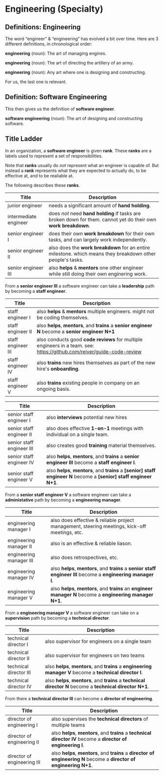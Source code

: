 # Engineering (Specialty)

## Definitions: Engineering

The word “engineer” & “engineering” has evolved a bit over time.
Here are 3 different definitions, in chronological order:

**engineering** (noun): The art of managing engines.

**engineering** (noun): The art of directing the artillery of an army.

**engineering** (noun): Any art where one is designing and constructing.

For us, the last one is relevant.

## Definition: Software Engineering

This then gives us the definition of **software engineer**.

**software engineering** (noun): The art of designing and constructing software.

## Title Ladder

In an organization, a **software engineer** is given **rank**.
These **ranks** are a labels used to represent a set of responsibilities.

Note that **ranks** usually do _not_ represent what an engineer is capable of.
But instead a **rank** represents what they are expected to actually do, to be effective at, and to be realiable at.

The following describes these **ranks**.


| Title                 | Description                                                                                                     |
|-----------------------|-----------------------------------------------------------------------------------------------------------------|
| junior engineer       | needs a significant amount of **hand holding**.                                                                 |
| intermediate engineer | does _not_ need **hand holding** if tasks are broken down for them. cannot yet do their own **work breakdown**. |
| senior engineer Ⅰ     | does their own **work breakdown** for their own tasks, and can largely work independently.                      |
| senior engineer Ⅱ     | also does the **work breakdown** for an entire milestone. which means they breakdown other people's tasks.      |
| senior engineer Ⅲ     | also **helps** & **mentors** one other engineer while still doing their own enginering work.                    |

From a **senior engineer Ⅲ** a software engineer can take a **leadership** path by becoming a **staff engineer**.

| Title            | Description                                                                                                             |
|------------------|-------------------------------------------------------------------------------------------------------------------------|
| staff engineer Ⅰ | also **helps** & **mentors** multiple engineers. might not be coding themselves.                                       |
| staff engineer Ⅱ | also **helps**, **mentors**, and **trains** a **senior engineer N** become a **senior engineer N+1**                   |
| staff engineer Ⅲ | also conducts good **code reviews** for multiple engineers in a team. see: https://github.com/reiver/guide-code-review |
| staff engineer Ⅳ | also **trains** new hires themselves as part of the new hire's **onboarding**.                                         |
| staff engineer Ⅴ | also **trains** existing people in company on an ongoing basis.                                                        |

| Title                   | Description                                                                                                |
|--------------------------|-----------------------------------------------------------------------------------------------------------|
| senior staff engineer Ⅰ | also **interviews** potential new hires                                                                   |
| senior staff engineer Ⅱ | also does effective **1-on-1** meetings with individual on a single team.                                 |
| senior staff engineer Ⅲ | also creates good **training** material themselves.                                                       |
| senior staff engineer Ⅳ | also **helps**, **mentors**, and **trains** a **senior engineer Ⅲ** become a **staff engineer Ⅰ**.       |
| senior staff engineer Ⅴ | also **helps**, **mentors**, and **trains** a **[senior] staff engineer N** become a **[senior] staff engineer N+1**. |

From a **senior staff engineer Ⅴ** a software engineer can take a **administative** path by becoming a **engineering manager**.

| Title                 | Description                                                                                                     |
|-----------------------|-----------------------------------------------------------------------------------------------------------------|
| engineering manager Ⅰ | also does effective & reliable project management, steering meetings, kick-off meetings, etc.                  |
| engineering manager Ⅱ | also is an effective & reliable liason.                                                                        |
| engineering manager Ⅲ | also does retrospectives, etc.                                                                                 |
| engineering manager Ⅳ | also **helps**, **mentors**, and **trains** a **senior staff engineer Ⅲ** become a **engineering manager Ⅰ**. |
| engineering manager Ⅴ | also **helps**, **mentors**, and **trains** an **engineer manager N** become a **engineering manager N+1**.    |


From a **engineering manager Ⅴ** a software engineer can take on a **supervision** path by becoming a **technical director**.

| Title                 | Description                                                                                               |
|-----------------------|-----------------------------------------------------------------------------------------------------------|
| technical director Ⅰ | also supervisor for engineers on a single team                                                             |
| technical director Ⅱ | also supervisor for engineers on two teams                                                                 |
| technical director Ⅲ | also **helps**, **mentors**, and **trains** a **engineering manager Ⅴ** become a **technical director Ⅰ**.  |
| technical director Ⅳ | also **helps**, **mentors**, and **trains** a **technical director N** become a **technical director N+1**.    |


From there a **technical director Ⅲ** can become a **director of engineering**.

| Title                     | Description                                                                                                          |
|---------------------------|----------------------------------------------------------------------------------------------------------------------|
| director of engineering Ⅰ | also supervises the **technical directors** of multiple teams                                                        |
| director of engineering Ⅱ | also **helps**, **mentors**, and **trains** a **technical director Ⅳ** become a **director of engineering Ⅰ**.      |
| director of engineering Ⅲ | also **helps**, **mentors**, and **trains** a **director of engineering N** become a **director of engineering N+1**. |

